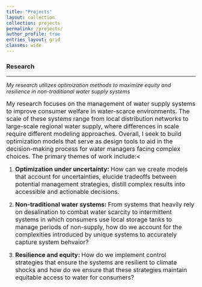 ```yaml
---
title: "Projects"
layout: collection
collection: projects
permalink: /projects/
author_profile: true
entries_layout: grid
classes: wide
---
```

### Research
---

*My research utilizes optimization methods to maximize equity and resilience in non-traditional water supply systems*

<font size="3">My research focuses on the management of water supply systems to improve consumer welfare in water-scarce environments. The scale of these systems range from local distribution networks to large-scale regional water supply, where differences in scale require different modeling approaches. Overall, I seek to build optimization models that serve as design tools to aid in the decision-making process for water managers facing complex choices. The primary themes of work include:<</font>

1. **<font size="3">Optimization under uncertainty:</font>** <font size="3">How can we create models that account for uncertainties, elucide tradeoffs between potential management strategies, distill complex results into accessible and actionable decisions.</font>


2. **<font size="3">Non-traditional water systems:</font>** <font size="3">From systems that heavily rely on desalination to combat water scarcity to intermittent systems in which consumers use local storage tanks to manage periods of non-supply, how do we account for the complexities introduced by unique systems to accurately capture system behvaior?</font>


3. **<font size="3">Resilience and equity: </font>** <font size="3">How do we implement control strategies that ensure the systems are resilient to climate shocks and how do we ensure that these strategies maintain equitable access to water for consumers?</font>

